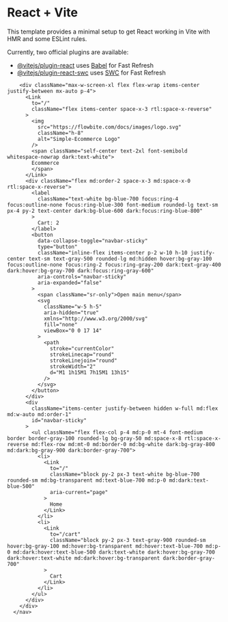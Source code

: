 # React + Vite

This template provides a minimal setup to get React working in Vite with HMR and some ESLint rules.

Currently, two official plugins are available:

- [@vitejs/plugin-react](https://github.com/vitejs/vite-plugin-react/blob/main/packages/plugin-react/README.md) uses [Babel](https://babeljs.io/) for Fast Refresh
- [@vitejs/plugin-react-swc](https://github.com/vitejs/vite-plugin-react-swc) uses [SWC](https://swc.rs/) for Fast Refresh


<!-- <nav className="bg-white dark:bg-gray-900 fixed w-full z-20 top-0 start-0 border-b border-gray-200 dark:border-gray-600"> -->
        <div className="max-w-screen-xl flex flex-wrap items-center justify-between mx-auto p-4">
          <Link
            to="/"
            className="flex items-center space-x-3 rtl:space-x-reverse"
          >
            <img
              src="https://flowbite.com/docs/images/logo.svg"
              className="h-8"
              alt="Simple-Ecommerce Logo"
            />
            <span className="self-center text-2xl font-semibold whitespace-nowrap dark:text-white">
            Ecommerce
            </span>
          </Link>
          <div className="flex md:order-2 space-x-3 md:space-x-0 rtl:space-x-reverse">
            <label
              className="text-white bg-blue-700 focus:ring-4 focus:outline-none focus:ring-blue-300 font-medium rounded-lg text-sm px-4 py-2 text-center dark:bg-blue-600 dark:focus:ring-blue-800"
            >
              Cart: 2
            </label>
            <button
              data-collapse-toggle="navbar-sticky"
              type="button"
              className="inline-flex items-center p-2 w-10 h-10 justify-center text-sm text-gray-500 rounded-lg md:hidden hover:bg-gray-100 focus:outline-none focus:ring-2 focus:ring-gray-200 dark:text-gray-400 dark:hover:bg-gray-700 dark:focus:ring-gray-600"
              aria-controls="navbar-sticky"
              aria-expanded="false"
            >
              <span className="sr-only">Open main menu</span>
              <svg
                className="w-5 h-5"
                aria-hidden="true"
                xmlns="http://www.w3.org/2000/svg"
                fill="none"
                viewBox="0 0 17 14"
              >
                <path
                  stroke="currentColor"
                  strokeLinecap="round"
                  strokeLinejoin="round"
                  strokeWidth="2"
                  d="M1 1h15M1 7h15M1 13h15"
                />
              </svg>
            </button>
          </div>
          <div
            className="items-center justify-between hidden w-full md:flex md:w-auto md:order-1"
            id="navbar-sticky"
          >
            <ul className="flex flex-col p-4 md:p-0 mt-4 font-medium border border-gray-100 rounded-lg bg-gray-50 md:space-x-8 rtl:space-x-reverse md:flex-row md:mt-0 md:border-0 md:bg-white dark:bg-gray-800 md:dark:bg-gray-900 dark:border-gray-700">
              <li>
                <Link
                  to="/"
                  className="block py-2 px-3 text-white bg-blue-700 rounded-sm md:bg-transparent md:text-blue-700 md:p-0 md:dark:text-blue-500"
                  aria-current="page"
                >
                  Home
                </Link>
              </li>
              <li>
                <Link
                  to="/cart"
                  className="block py-2 px-3 text-gray-900 rounded-sm hover:bg-gray-100 md:hover:bg-transparent md:hover:text-blue-700 md:p-0 md:dark:hover:text-blue-500 dark:text-white dark:hover:bg-gray-700 dark:hover:text-white md:dark:hover:bg-transparent dark:border-gray-700"
                >
                  Cart
                </Link>
              </li>
            </ul>
          </div>
        </div>
      </nav>